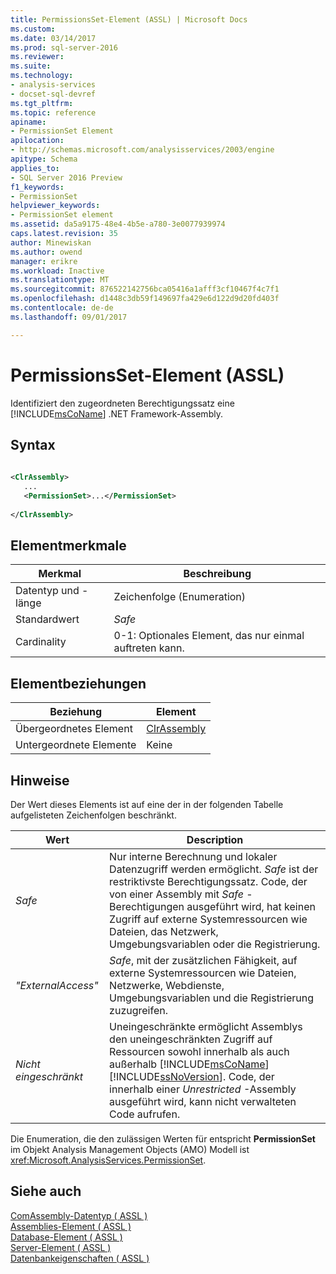 ```yaml
---
title: PermissionsSet-Element (ASSL) | Microsoft Docs
ms.custom: 
ms.date: 03/14/2017
ms.prod: sql-server-2016
ms.reviewer: 
ms.suite: 
ms.technology:
- analysis-services
- docset-sql-devref
ms.tgt_pltfrm: 
ms.topic: reference
apiname:
- PermissionSet Element
apilocation:
- http://schemas.microsoft.com/analysisservices/2003/engine
apitype: Schema
applies_to:
- SQL Server 2016 Preview
f1_keywords:
- PermissionSet
helpviewer_keywords:
- PermissionSet element
ms.assetid: da5a9175-48e4-4b5e-a780-3e0077939974
caps.latest.revision: 35
author: Minewiskan
ms.author: owend
manager: erikre
ms.workload: Inactive
ms.translationtype: MT
ms.sourcegitcommit: 876522142756bca05416a1afff3cf10467f4c7f1
ms.openlocfilehash: d1448c3db59f149697fa429e6d122d9d20fd403f
ms.contentlocale: de-de
ms.lasthandoff: 09/01/2017

---
```

# <a name="permissionset-element-assl"></a>PermissionsSet-Element (ASSL)
  Identifiziert den zugeordneten Berechtigungssatz eine [!INCLUDE[msCoName](../../../includes/msconame-md.md)] .NET Framework-Assembly.  
  
## <a name="syntax"></a>Syntax  
  
```xml  
  
<ClrAssembly>  
   ...  
   <PermissionSet>...</PermissionSet>  
  
</ClrAssembly>  
```  
  
## <a name="element-characteristics"></a>Elementmerkmale  
  
|Merkmal|Beschreibung|  
|--------------------|-----------------|  
|Datentyp und -länge|Zeichenfolge (Enumeration)|  
|Standardwert|*Safe*|  
|Cardinality|0-1: Optionales Element, das nur einmal auftreten kann.|  
  
## <a name="element-relationships"></a>Elementbeziehungen  
  
|Beziehung|Element|  
|------------------|-------------|  
|Übergeordnetes Element|[ClrAssembly](../../../analysis-services/scripting/data-type/clrassembly-data-type-assl.md)|  
|Untergeordnete Elemente|Keine|  
  
## <a name="remarks"></a>Hinweise  
 Der Wert dieses Elements ist auf eine der in der folgenden Tabelle aufgelisteten Zeichenfolgen beschränkt.  
  
|Wert|Description|  
|-----------|-----------------|  
|*Safe*|Nur interne Berechnung und lokaler Datenzugriff werden ermöglicht. *Safe* ist der restriktivste Berechtigungssatz. Code, der von einer Assembly mit *Safe* -Berechtigungen ausgeführt wird, hat keinen Zugriff auf externe Systemressourcen wie Dateien, das Netzwerk, Umgebungsvariablen oder die Registrierung.|  
|*"ExternalAccess"*|*Safe*, mit der zusätzlichen Fähigkeit, auf externe Systemressourcen wie Dateien, Netzwerke, Webdienste, Umgebungsvariablen und die Registrierung zuzugreifen.|  
|*Nicht eingeschränkt*|Uneingeschränkte ermöglicht Assemblys den uneingeschränkten Zugriff auf Ressourcen sowohl innerhalb als auch außerhalb [!INCLUDE[msCoName](../../../includes/msconame-md.md)] [!INCLUDE[ssNoVersion](../../../includes/ssnoversion-md.md)]. Code, der innerhalb einer *Unrestricted* -Assembly ausgeführt wird, kann nicht verwalteten Code aufrufen.|  
  
 Die Enumeration, die den zulässigen Werten für entspricht **PermissionSet** im Objekt Analysis Management Objects (AMO) Modell ist <xref:Microsoft.AnalysisServices.PermissionSet>.  
  
## <a name="see-also"></a>Siehe auch  
 [ComAssembly-Datentyp &#40; ASSL &#41;](../../../analysis-services/scripting/data-type/comassembly-data-type-assl.md)   
 [Assemblies-Element &#40; ASSL &#41;](../../../analysis-services/scripting/collections/assemblies-element-assl.md)   
 [Database-Element &#40; ASSL &#41;](../../../analysis-services/scripting/objects/database-element-assl.md)   
 [Server-Element &#40; ASSL &#41;](../../../analysis-services/scripting/objects/server-element-assl.md)   
 [Datenbankeigenschaften &#40; ASSL &#41;](../../../analysis-services/scripting/properties/properties-assl.md)  
  
  


